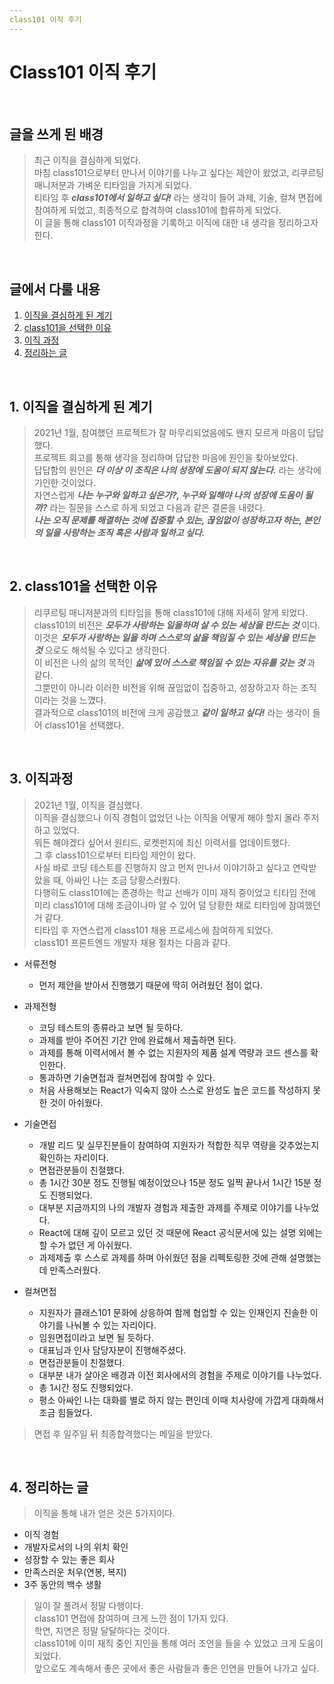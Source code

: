 ```yaml
---
class101 이직 후기
---
```


# Class101 이직 후기

<br>

## 글을 쓰게 된 배경

> 최근 이직을 결심하게 되었다. \
> 마침 class101으로부터 만나서 이야기를 나누고 싶다는 제안이 왔었고, 리쿠르팅 매니저분과 가벼운 티타임을 가지게 되었다. \
> 티타임 후 **_class101에서 일하고 싶다!_** 라는 생각이 들어 과제, 기술, 컬쳐 면접에 참여하게 되었고, 최종적으로 합격하여 class101에 합류하게 되었다. \
> 이 글을 통해 class101 이직과정을 기록하고 이직에 대한 내 생각을 정리하고자 한다.

<br>

## 글에서 다룰 내용
1. [이직을 결심하게 된 계기](#1-이직을-결심하게-된-계기)
2. [class101을 선택한 이유](#2-class101을-선택한-이유)
3. [이직 과정](#3-이직-과정)
4. [정리하는 글](#4-정리하는-글)

<br>

## 1. 이직을 결심하게 된 계기
> 2021년 1월, 참여했던 프로젝트가 잘 마무리되었음에도 왠지 모르게 마음이 답답했다. \
> 프로젝트 회고를 통해 생각을 정리하며 답답한 마음에 원인을 찾아보았다. \
> 답답함의 원인은 **_더 이상 이 조직은 나의 성장에 도움이 되지 않는다._** 라는 생각에 기인한 것이었다. \
> 자연스럽게 **_나는 누구와 일하고 싶은가?, 누구와 일해야 나의 성장에 도움이 될까?_** 라는 질문을 스스로 하게 되었고 다음과 같은 결론을 내렸다. \
> **_나는 오직 문제를 해결하는 것에 집중할 수 있는, 끊임없이 성장하고자 하는, 본인의 일을 사랑하는 조직 혹은 사람과 일하고 싶다._**

<br>

## 2. class101을 선택한 이유
> 리쿠르팅 매니저분과의 티타임을 통해 class101에 대해 자세히 알게 되었다. \
> class101의 비전은 **_모두가 사랑하는 일을하며 살 수 있는 세상을 만드는 것_** 이다. \
> 이것은 **_모두가 사랑하는 일을 하며 스스로의 삶을 책임질 수 있는 세상을 만드는 것_** 으로도 해석될 수 있다고 생각한다. \
> 이 비전은 나의 삶의 목적인 **_삶에 있어 스스로 책임질 수 있는 자유를 갖는 것_** 과 같다. \
> 그뿐만이 아니라 이러한 비전을 위해 끊임없이 집중하고, 성장하고자 하는 조직이라는 것을 느꼈다. \
> 결과적으로 class101의 비전에 크게 공감했고 **_같이 일하고 싶다!_** 라는 생각이 들어 class101을 선택했다.

<br>

## 3. 이직과정
> 2021년 1월, 이직을 결심했다. \
> 이직을 결심했으나 이직 경험이 없었던 나는 이직을 어떻게 해야 할지 몰라 주저하고 있었다. \
> 뭐든 해야겠다 싶어서 원티드, 로켓펀지에 최신 이력서를 업데이트했다. \
> 그 후 class101으로부터 티타임 제안이 왔다. \
> 사실 바로 코딩 테스트를 진행하지 않고 먼저 만나서 이야기하고 싶다고 연락받았을 때, 아싸인 나는 조금 당황스러웠다. \
> 다행히도 class101에는 존경하는 학교 선배가 이미 재직 중이었고 티타임 전에 미리 class101에 대해 조금이나마 알 수 있어 덜 당황한 채로 티타임에 참여했던거 같다. \
> 티타임 후 자연스럽게 class101 채용 프로세스에 참여하게 되었다. \
> class101 프론트엔드 개발자 채용 절차는 다음과 같다.

- 서류전형
  - 먼저 제안을 받아서 진행했기 때문에 딱히 어려웠던 점이 없다.

- 과제전형
  - 코딩 테스트의 종류라고 보면 될 듯하다.
  - 과제를 받아 주어진 기간 안에 완료해서 제출하면 된다.
  - 과제를 통해 이력서에서 볼 수 없는 지원자의 제품 설계 역량과 코드 센스를 확인한다.
  - 통과하면 기술면접과 컬쳐면접에 참여할 수 있다. 
  - 처음 사용해보는 React가 익숙지 않아 스스로 완성도 높은 코드를 작성하지 못한 것이 아쉬웠다.

- 기술면접
  - 개발 리드 및 실무진분들이 참여하여 지원자가 적합한 직무 역량을 갖추었는지 확인하는 자리이다.
  - 면접관분들이 친절했다.
  - 총 1시간 30분 정도 진행될 예정이었으나 15분 정도 일찍 끝나서 1시간 15분 정도 진행되었다.
  - 대부분 지금까지의 나의 개발자 경험과 제출한 과제를 주제로 이야기를 나누었다.
  - React에 대해 깊이 모르고 있던 것 때문에 React 공식문서에 있는 설명 외에는 할 수가 없던 게 아쉬웠다.
  - 과제제출 후 스스로 과제를 하며 아쉬웠던 점을 리펙토링한 것에 관해 설명했는데 만족스러웠다.

- 컬쳐면접
  - 지원자가 클래스101 문화에 상응하여 함께 협업할 수 있는 인재인지 진솔한 이야기를 나눠볼 수 있는 자리이다.
  - 임원면접이라고 보면 될 듯하다.
  - 대표님과 인사 담당자분이 진행해주셨다.
  - 면접관분들이 친절했다.
  - 대부분 내가 살아온 배경과 이전 회사에서의 경험을 주제로 이야기를 나누었다.
  - 총 1시간 정도 진행되었다.
  - 평소 아싸인 나는 대화를 별로 하지 않는 편인데 이때 치사량에 가깝게 대화해서 조금 힘들었다.

> 면접 후 일주일 뒤 최종합격했다는 메일을 받았다.

<br>

## 4. 정리하는 글
> 이직을 통해 내가 얻은 것은 5가지이다.

- 이직 경험
- 개발자로서의 나의 위치 확인
- 성장할 수 있는 좋은 회사
- 만족스러운 처우(연봉, 복지)
- 3주 동안의 백수 생활

> 일이 잘 풀려서 정말 다행이다. \
> class101 면접에 참여하며 크게 느낀 점이 1가지 있다. \
> 학연, 지연은 정말 달달하다는 것이다. \
> class101에 이미 재직 중인 지인을 통해 여러 조언을 들을 수 있었고 크게 도움이 되었다. \
> 앞으로도 계속해서 좋은 곳에서 좋은 사람들과 좋은 인연을 만들어 나가고 싶다.



